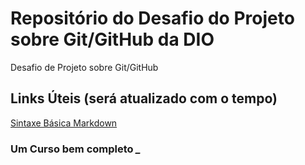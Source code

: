 # Repositório do Desafio do Projeto sobre Git/GitHub da DIO
Desafio de Projeto sobre Git/GitHub

## Links Úteis (será atualizado com o tempo)
[Sintaxe Básica Markdown](https://www.markdownguide.org/basic-syntax/)

### Um Curso bem completo *_*
